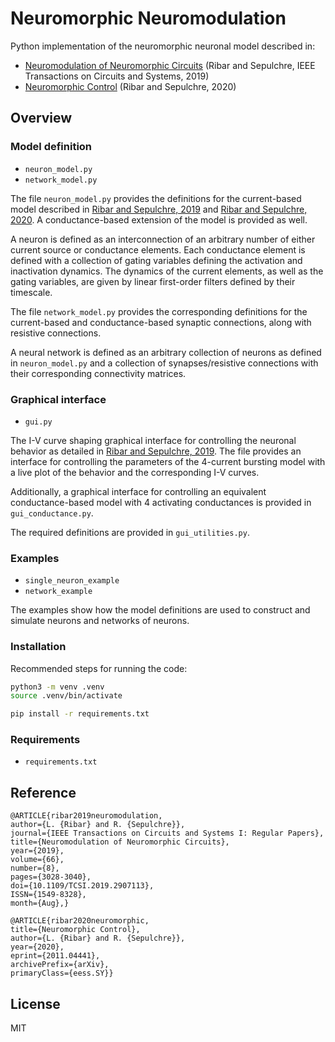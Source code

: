 # Neuromorphic Neuromodulation
Python implementation of the neuromorphic neuronal model described in:

- [Neuromodulation of Neuromorphic Circuits](https://arxiv.org/abs/1805.05696) (Ribar and Sepulchre, IEEE Transactions on Circuits and Systems, 2019)
- [Neuromorphic Control](https://arxiv.org/abs/2011.04441) (Ribar and Sepulchre, 2020)

## Overview
### Model definition
- `neuron_model.py`
- `network_model.py`

The file `neuron_model.py` provides the definitions for the current-based model described in [Ribar and Sepulchre, 2019](https://arxiv.org/abs/1805.05696) and [Ribar and Sepulchre, 2020](https://arxiv.org/abs/2011.04441). A conductance-based extension of the model is provided as well.

A neuron is defined as an interconnection of an arbitrary number of either current source or conductance elements. Each conductance element is defined with a collection of gating variables defining the activation and inactivation dynamics. The dynamics of the current elements, as well as the gating variables, are given by linear first-order filters defined by their timescale.

The file `network_model.py` provides the corresponding definitions for the current-based and conductance-based synaptic connections, along with resistive connections.

A neural network is defined as an arbitrary collection of neurons as defined in `neuron_model.py` and a collection of synapses/resistive connections with their corresponding connectivity matrices.

### Graphical interface
- `gui.py`

The I-V curve shaping graphical interface for controlling the neuronal behavior as detailed in [Ribar and Sepulchre, 2019](https://arxiv.org/abs/1805.05696). The file provides an interface for controlling the parameters of the 4-current bursting model with a live plot of the behavior and the corresponding I-V curves.

Additionally, a graphical interface for controlling an equivalent conductance-based model with 4 activating conductances is provided in `gui_conductance.py`.

The required definitions are provided in `gui_utilities.py`.

### Examples
- `single_neuron_example`
- `network_example`

The examples show how the model definitions are used to construct and simulate neurons and networks of neurons.

### Installation
Recommended steps for running the code:
```bash
python3 -m venv .venv
source .venv/bin/activate

pip install -r requirements.txt
```

### Requirements
- `requirements.txt`

## Reference
```
@ARTICLE{ribar2019neuromodulation,
author={L. {Ribar} and R. {Sepulchre}},
journal={IEEE Transactions on Circuits and Systems I: Regular Papers},
title={Neuromodulation of Neuromorphic Circuits},
year={2019},
volume={66},
number={8},
pages={3028-3040},
doi={10.1109/TCSI.2019.2907113},
ISSN={1549-8328},
month={Aug},}
```
```
@ARTICLE{ribar2020neuromorphic,
title={Neuromorphic Control}, 
author={L. {Ribar} and R. {Sepulchre}},
year={2020},
eprint={2011.04441},
archivePrefix={arXiv},
primaryClass={eess.SY}}
```
## License
MIT
